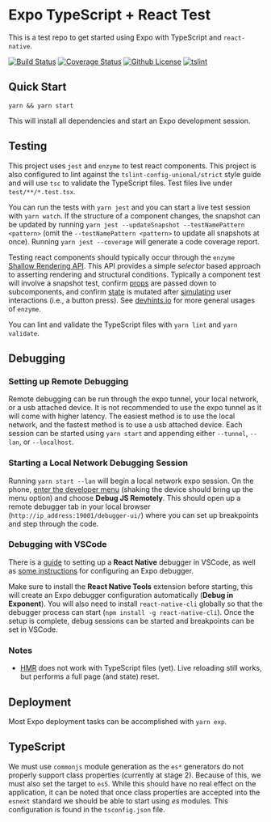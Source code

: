 # Expo TypeScript + React Test

This is a test repo to get started using Expo with TypeScript and `react-native`.

[![Build Status](https://img.shields.io/travis/patsissons/expo-test/master.svg)](https://travis-ci.org/patsissons/expo-test)
[![Coverage Status](https://img.shields.io/coveralls/github/patsissons/expo-test/master.svg)](https://coveralls.io/github/patsissons/expo-test)
[![Github License](https://img.shields.io/github/license/patsissons/expo-test.svg)](https://github.com/patsissons/expo-test/blob/master/LICENSE.md)
[![tslint](https://img.shields.io/badge/tslint-strict-117D6B.svg)](https://github.com/unional/tslint-config-unional/blob/master/style-strict.md)

## Quick Start

`yarn && yarn start`

This will install all dependencies and start an Expo development session.

## Testing

This project uses `jest` and `enzyme` to test react components. This project is also configured to lint against the `tslint-config-unional/strict` style guide and will use `tsc` to validate the TypeScript files. Test files live under `test/**/*.test.tsx`.

You can run the tests with `yarn jest` and you can start a live test session with `yarn watch`. If the structure of a component changes, the snapshot can be updated by running `yarn jest --updateSnapshot --testNamePattern <pattern>` (omit the `--testNamePattern <pattern>` to update all snapshots at once). Running `yarn jest --coverage` will generate a code coverage report.

Testing react components should typically occur through the `enzyme` [Shallow Rendering API](http://airbnb.io/enzyme/docs/api/shallow.html). This API provides a simple *selector* based approach to asserting rendering and structural conditions. Typically a component test will involve a snapshot test, confirm [props](http://airbnb.io/enzyme/docs/api/ShallowWrapper/prop.html) are passed down to subcomponents, and confirm [state](http://airbnb.io/enzyme/docs/api/ShallowWrapper/state.html) is mutated after [simulating](http://airbnb.io/enzyme/docs/api/ShallowWrapper/simulate.html) user interactions (i.e., a button press). See [devhints.io](https://devhints.io/enzyme) for more general usages of `enzyme`.

You can lint and validate the TypeScript files with `yarn lint` and `yarn validate`.

## Debugging

### Setting up Remote Debugging

Remote debugging can be run through the expo tunnel, your local network, or a usb attached device. It is not recommended to use the expo tunnel as it will come with higher latency. The easiest method is to use the local network, and the fastest method is to use a usb attached device. Each session can be started using `yarn start` and appending either `--tunnel`, `--lan`, or `--localhost`.

### Starting a Local Network Debugging Session

Running `yarn start --lan` will begin a local network expo session. On the phone, [enter the developer menu](https://docs.expo.io/versions/latest/workflow/debugging#developer-menu) (shaking the device should bring up the menu option) and choose **Debug JS Remotely**. This should open up a remote debugger tab in your local browser (`http://ip_address:19001/debugger-ui/`) where you can set up breakpoints and step through the code.

### Debugging with VSCode

There is a [guide](https://github.com/Microsoft/vscode-react-native/blob/master/README.md#debugging-react-native-applications) to setting up a **React Native** debugger in VSCode, as well as [some instructions](https://github.com/Microsoft/vscode-react-native/blob/master/doc/expo.md) for configuring an Expo debugger.

Make sure to install the **React Native Tools** extension before starting, this will create an Expo debugger configuration automatically (**Debug in Exponent**). You will also need to install `react-native-cli` globally so that the debugger process can start (`npm install -g react-native-cli`). Once the setup is complete, debug sessions can be started and breakpoints can be set in VSCode.

### Notes

* [HMR](https://docs.expo.io/versions/latest/workflow/debugging#hot-reloading-and-live-reloading) does not work with TypeScript files (yet). Live reloading still works, but performs a full page (and state) reset.

## Deployment

Most Expo deployment tasks can be accomplished with `yarn exp`.

## TypeScript

We must use `commonjs` module generation as the `es*` generators do not properly support class properties (currently at stage 2). Because of this, we must also set the target to `es5`. While this should have no real effect on the application, it can be noted that once class properties are accepted into the `esnext` standard we should be able to start using *es* modules. This configuration is found in the `tsconfig.json` file.
